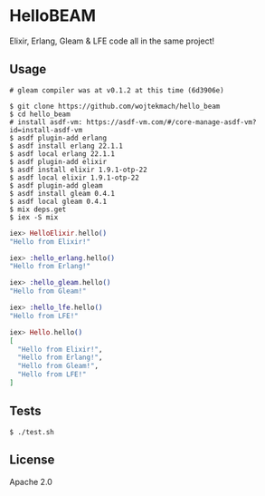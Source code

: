 # HelloBEAM

Elixir, Erlang, Gleam & LFE code all in the same project!

## Usage

```
# gleam compiler was at v0.1.2 at this time (6d3906e)

$ git clone https://github.com/wojtekmach/hello_beam
$ cd hello_beam
# install asdf-vm: https://asdf-vm.com/#/core-manage-asdf-vm?id=install-asdf-vm
$ asdf plugin-add erlang
$ asdf install erlang 22.1.1
$ asdf local erlang 22.1.1
$ asdf plugin-add elixir
$ asdf install elixir 1.9.1-otp-22
$ asdf local elixir 1.9.1-otp-22
$ asdf plugin-add gleam
$ asdf install gleam 0.4.1
$ asdf local gleam 0.4.1
$ mix deps.get
$ iex -S mix
```


```elixir
iex> HelloElixir.hello()
"Hello from Elixir!"

iex> :hello_erlang.hello()
"Hello from Erlang!"

iex> :hello_gleam.hello()
"Hello from Gleam!"

iex> :hello_lfe.hello()
"Hello from LFE!"

iex> Hello.hello()
[
  "Hello from Elixir!",
  "Hello from Erlang!",
  "Hello from Gleam!",
  "Hello from LFE!"
]
```

## Tests

```
$ ./test.sh
```

## License

Apache 2.0

